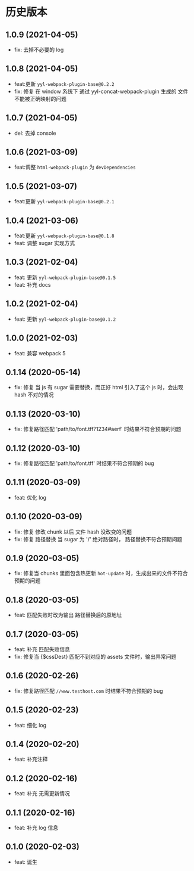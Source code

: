# 历史版本

## 1.0.9 (2021-04-05)

- fix: 去掉不必要的 log

## 1.0.8 (2021-04-05)

- feat:更新 `yyl-webpack-plugin-base@0.2.2`
- fix: 修复 在 window 系统下 通过 yyl-concat-webpack-plugin 生成的 文件不能被正确映射的问题

## 1.0.7 (2021-04-05)

- del: 去掉 console

## 1.0.6 (2021-03-09)

- feat:调整 `html-webpack-plugin` 为 `devDependencies`

## 1.0.5 (2021-03-07)

- feat:更新 `yyl-webpack-plugin-base@0.2.1`

## 1.0.4 (2021-03-06)

- feat:更新 `yyl-webpack-plugin-base@0.1.8`
- feat: 调整 sugar 实现方式

## 1.0.3 (2021-02-04)

- feat: 更新 `yyl-webpack-plugin-base@0.1.5`
- feat: 补充 docs

## 1.0.2 (2021-02-04)

- feat: 更新 `yyl-webpack-plugin-base@0.1.2`

## 1.0.0 (2021-02-03)

- feat: 兼容 webpack 5

## 0.1.14 (2020-05-14)

- fix: 修复 当 js 有 sugar 需要替换，而正好 html 引入了这个 js 时，会出现 hash 不对的情况

## 0.1.13 (2020-03-10)

- fix: 修复路径匹配 'path/to/font.tff?1234#aerf' 时结果不符合预期的问题

## 0.1.12 (2020-03-10)

- fix: 修复路径匹配 'path/to/font.tff' 时结果不符合预期的 bug

## 0.1.11 (2020-03-09)

- feat: 优化 log

## 0.1.10 (2020-03-09)

- fix: 修复 修改 chunk 以后 文件 hash 没改变的问题
- fix: 修复 路径替换 当 sugar 为 '/' 绝对路径时， 路径替换不符合预期问题

## 0.1.9 (2020-03-05)

- fix: 修复当 chunks 里面包含热更新 `hot-update` 时，生成出来的文件不符合预期的问题

## 0.1.8 (2020-03-05)

- feat: 匹配失败时改为输出 路径替换后的原地址

## 0.1.7 (2020-03-05)

- feat: 补充 匹配失败信息
- fix: 修复当 {$cssDest} 匹配不到对应的 assets 文件时，输出异常问题

## 0.1.6 (2020-02-26)

- fix: 修复路径匹配 `//www.testhost.com` 时结果不符合预期的 bug

## 0.1.5 (2020-02-23)

- feat: 细化 log

## 0.1.4 (2020-02-20)

- feat: 补充注释

## 0.1.2 (2020-02-16)

- feat: 补充 无需更新情况

## 0.1.1 (2020-02-16)

- feat: 补充 log 信息

## 0.1.0 (2020-02-03)

- feat: 诞生
